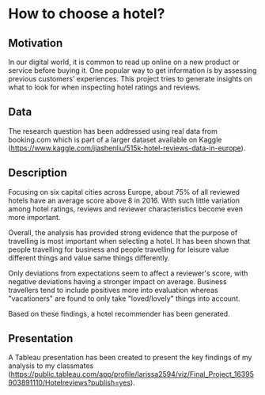 # How to choose a hotel?

## Motivation

In our digital world, it is common to read up online on a new product or service before buying it. One popular way to get information is by assessing previous customers’ experiences. This project tries to generate insights on what to look for when inspecting hotel ratings and reviews.


## Data 

The research question has been addressed using real data from booking.com which is part of a larger dataset available on Kaggle (https://www.kaggle.com/jiashenliu/515k-hotel-reviews-data-in-europe). 


## Description

Focusing on six capital cities across Europe, about 75% of all reviewed hotels have an average score above 8 in 2016. With such little variation among hotel ratings, reviews and reviewer characteristics become even more important.

Overall, the analysis has provided strong evidence that the purpose of travelling is most important when selecting a hotel. It has been shown that people travelling for business and people travelling for leisure value different things and value same things differently. 

Only deviations from expectations seem to affect a reviewer's score, with negative deviations having a stronger impact on average. Business travellers tend to include positives more into evaluation whereas "vacationers" are found to only take "loved/lovely" things into account.

Based on these findings, a hotel recommender has been generated.


## Presentation
A Tableau presentation has been created to present the key findings of my analysis to my classmates (https://public.tableau.com/app/profile/larissa2594/viz/Final_Project_16395903891110/Hotelreviews?publish=yes).
